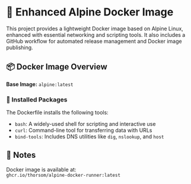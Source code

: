 # 🐳 Enhanced Alpine Docker Image

This project provides a lightweight Docker image based on Alpine Linux, enhanced with essential networking and scripting tools. It also includes a GitHub workflow for automated release management and Docker image publishing.


## 📦 Docker Image Overview

**Base Image:** `alpine:latest`

### 🔧 Installed Packages
The Dockerfile installs the following tools:
- `bash`: A widely-used shell for scripting and interactive use
- `curl`: Command-line tool for transferring data with URLs
- `bind-tools`: Includes DNS utilities like `dig`, `nslookup`, and `host`


## 📌 Notes
Docker image is available at:  
 `ghcr.io/thorsom/alpine-docker-runner:latest`
